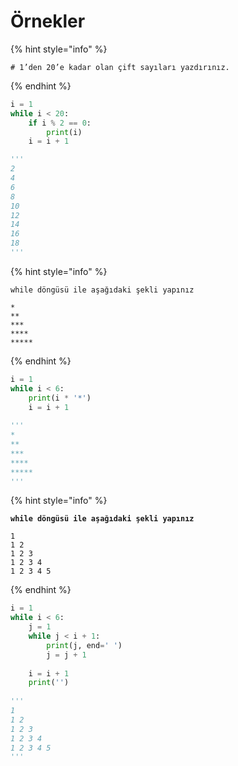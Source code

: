 # Örnekler

{% hint style="info" %}
```
# 1’den 20’e kadar olan çift sayıları yazdırınız.
```
{% endhint %}

```python
i = 1
while i < 20:
    if i % 2 == 0:
        print(i) 
    i = i + 1

'''
2
4
6
8
10
12
14
16
18
'''
```

{% hint style="info" %}
```
while döngüsü ile aşağıdaki şekli yapınız

*
**
***
****
***** 
```
{% endhint %}

```python
i = 1
while i < 6:
    print(i * '*')
    i = i + 1
    
'''
*
**
***
****
*****
'''
```

{% hint style="info" %}
<pre><code><strong>while döngüsü ile aşağıdaki şekli yapınız
</strong>
1
1 2
1 2 3
1 2 3 4
1 2 3 4 5 </code></pre>
{% endhint %}

```python
i = 1
while i < 6:
    j = 1
    while j < i + 1: 
        print(j, end=' ')
        j = j + 1
        
    i = i + 1
    print('')
    
'''
1 
1 2 
1 2 3 
1 2 3 4 
1 2 3 4 5 
'''
```
